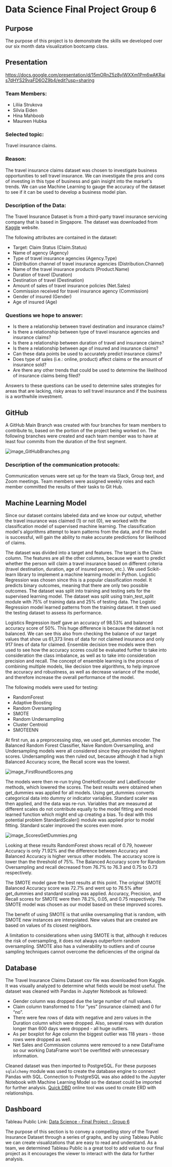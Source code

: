 # Data Science Final Project Group 6

## Purpose
The purpose of this project is to demonstrate the skills we developed over our six month data visualization bootcamp class.

## Presentation

https://docs.google.com/presentation/d/15mORnZ5z8yIWXXm1Pm6wAKRais7dHYS29vaFD6OZ9b4/edit?usp=sharing

### Team Members:
- Liliia Strukova
- Silvia Eiden
- Hina Mahboob
- Maureen Hubka

### Selected topic: 
Travel insurance claims. 
 
### Reason: 
The travel insurance claims dataset was chosen to investigate business opportunities to sell travel insurance. We can investigate the pros and cons of investing in this type of business and gain insight into the market's trends.  We can use Machine Learning to gauge the accuracy of the dataset to see if it can be used to develop a business model plan. 

### Description of the Data:

The Travel Insurance Dataset is from a third-party travel insurance servicing company that is based in Singapore. The dataset was downloaded from [Kaggle](https://www.kaggle.com/datasets/mhdzahier/travel-insurance) website.

The following attributes are contained in the dataset:
- Target: Claim Status (Claim.Status)
- Name of agency (Agency)
- Type of travel insurance agencies (Agency.Type)
- Distribution channel of travel insurance agencies (Distribution.Channel)
- Name of the travel insurance products (Product.Name)
- Duration of travel (Duration)
- Destination of travel (Destination)
- Amount of sales of travel insurance policies (Net.Sales)
- Commission received for travel insurance agency (Commission)
- Gender of insured (Gender)
- Age of insured (Age)

### Questions we hope to answer:

- Is there a relationship between travel destination and insurance claims?
- Is there a relationship between type of travel insurance agencies and insurance claims?
- Is there a relationship between duration of travel and insurance claims?
- Is there a relationship between age of insured and insurance claims?
- Can these data points be used to accurately predict insurance claims?
- Does type of sales (i.e.: online, product) affect claims or the amount of insurance sold?
- Are there any other trends that could be used to determine the likelihood of insurance claims being filed?

Answers to these questions can be used to determine sales strategies for areas that are lacking, risky areas to sell travel insurance and if the business is a worthwhile investment. 


## GitHub

A GitHub Main Branch was created with four branches for team members to contribute to, based on the portion of the project being worked on.  The following branches were created and each team member was to have at least four commits from the duration of the first segment.

![image_GitHubBranches.png](GitHubBranches.png)


### Description of the communication protocols:

Communication venues were set up for the team via Slack, Group text, and Zoom meetings. Team members were assigned weekly roles and each member committed the results of their tasks to Git Hub.

## Machine Learning Model

Since our dataset contains labeled data and we know our output, whether the travel insurance was claimed (1) or not (0), we worked with the classification model of supervised machine learning. The classification model's algorithms attempt to learn patterns from the data, and if the model is successful, will gain the ability to make accurate predictions for likelihood of claims.

The dataset was divided into a target and features. The target is the Claim column. The features are all the other columns, because we want to predict whether the person will claim a travel insurance based on different criteria (travel destination, duration, age of insured person, etc.).
We used Scikit-learn library to implement a machine learning model in Python. Logistic Regression was chosen since this is a popular classification model. It predicts binary outcomes, meaning that there are only two possible outcomes. The dataset was split into training and testing sets for the supervised learning model. The dataset was split using train_test_split module with 75% of training data and 25% of testing data. The Logistic Regression model learned patterns from the training dataset. It then used the testing dataset to assess its performance.

Logistics Regression itself gave an accuracy of 98.53% and balanced accuracy score of 50%. This huge difference is because the dataset is not balanced. We can see this also from checking the balance of our target values that show us 61,373 lines of data for not claimed insurance and only 917 lines of data for claimed.
Ensemble decision tree models were then used to see how the accuracy scores could be evaluated further to take into consideration the class imbalance, as well as to take into consideration precision and recall. The concept of ensemble learning is the process of combining multiple models, like decision tree algorithms, to help improve the accuracy and robustness, as well as decrease variance of the model, and therefore increase the overall performance of the model.

The following models were used for testing:
- RandomForest
- Adaptive Boosting
- Random Oversampling
- SMOTE
- Random Undersampling
- Cluster Centroid
- SMOTEENN

At first run, as a preprocessing step, we used  get_dummies encoder.  The Balanced Random Forest Classifier, Naive Random Oversampling, and Undersampling models were all considered since they provided the highest scores. Undersampling was then ruled out, because although it had a high Balanced Accuracy score, the Recall score was the lowest. 

![image_FirstRoundScores.png](FirstRoundScores.png)


The models were then re-run trying OneHotEncoder and LabelEncoder methods, which lowered the scores. The best results were obtained  when get_dummies was applied for all models. Using get_dummies converts categorical data into dummy or indicator variables.  Standard scaler was then applied, and the data was re-run. Variables that are measured at different scales do not contribute equally to the model fitting and model learned function which might end up creating a bias. To deal with this potential problem StandardScaler() module was applied prior to model fitting. Standard scaler improved the scores even more.

![image_ScoresGetDummies.png](ScoresGetDummies.png)

Looking at these results RandomForest shows recall of 0.79, however Accuracy is only 71.92% and the difference between Accuracy and Balanced Accuracy is higher versus other models. The accuracy score is lower than the threshold of 75%.  The Balanced Accuracy score for Random Oversampling  and recall decreased from 76.7% to 76.3 and 0.75 to 0.73 respectively. 

The SMOTE model gave the best results at this point. The original SMOTE Balanced Accuracy score was 72.7% and went up to 76.5% after get_dummies and standard scaling was applied.  Accuracy, Precision, and Recall scores for SMOTE were then 78.2%, 0.05, and 0.75 respectively.  The SMOTE model was chosen as our model based on these improved scores.

The benefit of using SMOTE is that unlike oversampling that is random, with SMOTE new instances are interpolated.  New values that are created are based on values of its closest neighbors. 

A limitation to considerations when using SMOTE is that, although it reduces the risk of oversampling, it does not always outperform random oversampling. SMOTE also has a vulnerability to outliers and of course sampling techniques cannot overcome the deficiencies of the original da

## Database

The Travel Insurance Claims Dataset csv file was downloaded from Kaggle. It was visually analyzed to determine what fields would be most useful. The dataset was cleaned with Pandas in Jupyter Notebook as followed:

- Gender column was dropped due the large number of null values.
- Claim column transformed to 1 for “yes” (insurance claimed) and 0 for “no”.
- There were few rows of data with negative and zero values in the Duration column which were dropped. Also, several rows with duration longer than 600 days were dropped - all huge outliers. 
- As per boxplot for Age column the biggest outlier was 118 years - those rows were dropped as well.
- Net Sales and Commission columns were removed to a new DataFrame so our working DataFrame won't be overfitted with unnecessary information.

Cleaned dataset was then imported to PostgreSQL. For these purposes `sqlalchemy` module was used to create the database engine to connect Pandas with SQL. Connection to PostgreSQL was also added to the Jupyter Notebook with Machine Learning Model so the dataset could be imported for further analysis. [Quick DBD](https://www.quickdatabasediagrams.com/) online tool was used to create ERD with relationships.


## Dashboard

Tableau Public Link: [Data Science - Final Project - Group 6]( https://public.tableau.com/views/DataScience-FinalProject-Group6/Story1?:language=en-US&publish=yes&:display_count=n&:origin=viz_share_link)

The purpose of this section is to convey a compelling story of the Travel Insurance Dataset through a series of graphs, and by using Tableau Public we can create visualizations that are easy to read and understand. As a team, we determined Tableau Public is a great tool to add value to our final project as it encourages the viewer to interact with the data for further analysis.




